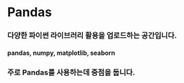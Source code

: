 # Pandas

### 다양한 파이썬 라이브러리 활용을 업로드하는 공간입니다.
#### pandas, numpy, matplotlib, seaborn 
### 주로 Pandas를 사용하는데 중점을 둡니다.
